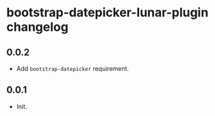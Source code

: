 # bootstrap-datepicker-lunar-plugin changelog

## 0.0.2

- Add `bootstrap-datepicker` requirement.

## 0.0.1

- Init. 